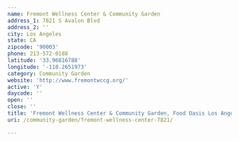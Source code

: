 ```yaml
---
name: Fremont Wellness Center & Community Garden
address_1: 7821 S Avalon Blvd
address_2: ''
city: Los Angeles
state: CA
zipcode: '90003'
phone: 213-572-0188
latitude: '33.96816788'
longitude: '-118.2651973'
category: Community Garden
website: 'http://www.fremontwccg.org/'
active: 'Y'
daycode: ''
open: ''
close: ''
title: 'Fremont Wellness Center & Community Garden, Food Oasis Los Angeles'
uri: /community-garden/fremont-wellness-center-7821/

---
```

